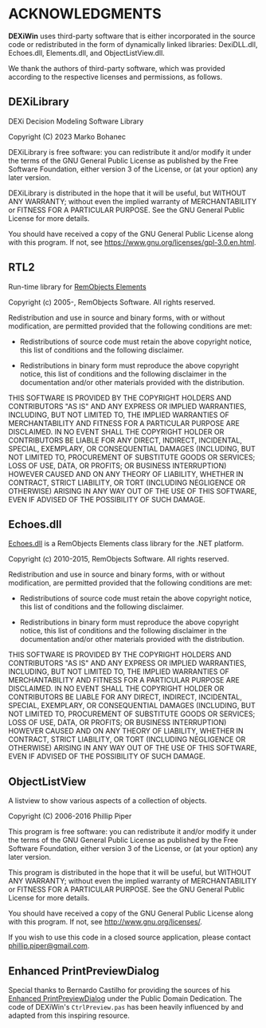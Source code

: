 ACKNOWLEDGMENTS
===============

**DEXiWin** uses third-party software that is either incorporated in the source code or
redistributed in the form of dynamically linked libraries: DexiDLL.dll, Echoes.dll, Elements.dll, and ObjectListView.dll.

We thank the authors of third-party software, which was provided according to the respective licenses and permissions, as follows.

DEXiLibrary
-----------

DEXi Decision Modeling Software Library

Copyright (C) 2023 Marko Bohanec

DEXiLibrary is free software: you can redistribute it and/or modify
it under the terms of the GNU General Public License as published by
the Free Software Foundation, either version 3 of the License, or
(at your option) any later version.

DEXiLibrary is distributed in the hope that it will be useful,
but WITHOUT ANY WARRANTY; without even the implied warranty of
MERCHANTABILITY or FITNESS FOR A PARTICULAR PURPOSE. See the
GNU General Public License for more details.

You should have received a copy of the GNU General Public License
along with this program. If not, see <https://www.gnu.org/licenses/gpl-3.0.en.html>.

RTL2
----

Run-time library for [RemObjects Elements](https://github.com/remobjects/RTL2)

Copyright (c) 2005-, RemObjects Software. All rights reserved.

Redistribution and use in source and binary forms, with or without modification, are permitted provided that the following conditions are met:

- Redistributions of source code must retain the above copyright notice, this list of conditions and the following disclaimer.

- Redistributions in binary form must reproduce the above copyright notice, this list of conditions and the following disclaimer in the documentation and/or other materials provided with the distribution.

THIS SOFTWARE IS PROVIDED BY THE COPYRIGHT HOLDERS AND CONTRIBUTORS "AS IS" AND ANY EXPRESS OR IMPLIED WARRANTIES, INCLUDING, BUT NOT LIMITED TO, THE IMPLIED WARRANTIES OF MERCHANTABILITY AND FITNESS FOR A PARTICULAR PURPOSE ARE DISCLAIMED. IN NO EVENT SHALL THE COPYRIGHT HOLDER OR CONTRIBUTORS BE LIABLE FOR ANY DIRECT, INDIRECT, INCIDENTAL, SPECIAL, EXEMPLARY, OR CONSEQUENTIAL DAMAGES (INCLUDING, BUT NOT LIMITED TO, PROCUREMENT OF SUBSTITUTE GOODS OR SERVICES; LOSS OF USE, DATA, OR PROFITS; OR BUSINESS INTERRUPTION) HOWEVER CAUSED AND ON ANY THEORY OF LIABILITY, WHETHER IN CONTRACT, STRICT LIABILITY, OR TORT (INCLUDING NEGLIGENCE OR OTHERWISE) ARISING IN ANY WAY OUT OF THE USE OF THIS SOFTWARE, EVEN IF ADVISED OF THE POSSIBILITY OF SUCH DAMAGE.

Echoes.dll
----------

[Echoes.dll](https://github.com/remobjects/Echoes.dll) is a RemObjects Elements class library for the .NET platform.

Copyright (c) 2010-2015, RemObjects Software. All rights reserved.

Redistribution and use in source and binary forms, with or without modification, are permitted provided that the following conditions are met:

- Redistributions of source code must retain the above copyright notice, this list of conditions and the following disclaimer.

- Redistributions in binary form must reproduce the above copyright notice, this list of conditions and the following disclaimer in the documentation and/or other materials provided with the distribution.

THIS SOFTWARE IS PROVIDED BY THE COPYRIGHT HOLDERS AND CONTRIBUTORS "AS IS" AND ANY EXPRESS OR IMPLIED WARRANTIES, INCLUDING, BUT NOT LIMITED TO, THE IMPLIED WARRANTIES OF MERCHANTABILITY AND FITNESS FOR A PARTICULAR PURPOSE ARE DISCLAIMED. IN NO EVENT SHALL THE COPYRIGHT HOLDER OR CONTRIBUTORS BE LIABLE FOR ANY DIRECT, INDIRECT, INCIDENTAL, SPECIAL, EXEMPLARY, OR CONSEQUENTIAL DAMAGES (INCLUDING, BUT NOT LIMITED TO, PROCUREMENT OF SUBSTITUTE GOODS OR SERVICES; LOSS OF USE, DATA, OR PROFITS; OR BUSINESS INTERRUPTION) HOWEVER CAUSED AND ON ANY THEORY OF LIABILITY, WHETHER IN CONTRACT, STRICT LIABILITY, OR TORT (INCLUDING NEGLIGENCE OR OTHERWISE) ARISING IN ANY WAY OUT OF THE USE OF THIS SOFTWARE, EVEN IF ADVISED OF THE POSSIBILITY OF SUCH DAMAGE.

ObjectListView
--------------

A listview to show various aspects of a collection of objects.

Copyright (C) 2006-2016 Phillip Piper

This program is free software: you can redistribute it and/or modify it under the terms of the GNU General Public License as published by the Free Software Foundation, either version 3 of the License, or (at your option) any later version.

This program is distributed in the hope that it will be useful, but WITHOUT ANY WARRANTY; without even the implied warranty of MERCHANTABILITY or FITNESS FOR A PARTICULAR PURPOSE.  See the GNU General Public License for more details.

You should have received a copy of the GNU General Public License along with this program.  If not, see <http://www.gnu.org/licenses/>.

If you wish to use this code in a closed source application, please contact phillip.piper@gmail.com.

Enhanced PrintPreviewDialog
---------------------------

Special thanks to Bernardo Castilho for providing the sources of his [Enhanced PrintPreviewDialog](https://www.codeproject.com/Articles/38758/An-Enhanced-PrintPreviewDialog-2) under the Public Domain Dedication. The code of DEXiWin's `CtrlPreview.pas` has been heavily influenced by and adapted from this inspiring resource.
